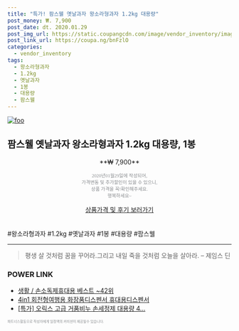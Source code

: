 ```yaml
--- 
title: "특가! 팜스웰 옛날과자 왕소라형과자 1.2kg 대용량" 
post_money: ₩. 7,900 
post_date: dt. 2020.01.29 
post_img_url: https://static.coupangcdn.com/image/vendor_inventory/images/2017/03/02/16/7/a0018fbf-ebd4-48f4-88d8-c168d4964216.jpg 
post_link_url: https://coupa.ng/bnFzlO 
categories: 
  - vendor_inventory 
tags: 
  - 왕소라형과자 
  - 1.2kg 
  - 옛날과자 
  - 1봉 
  - 대용량 
  - 팜스웰 
--- 
```

[![foo](https://static.coupangcdn.com/image/vendor_inventory/images/2017/03/02/16/7/a0018fbf-ebd4-48f4-88d8-c168d4964216.jpg)](https://coupa.ng/bnFzlO) 

## 팜스웰 옛날과자 왕소라형과자 1.2kg 대용량, 1봉 
<p style="text-align: center;">**₩ 7,900**</p> 
<p style="text-align: center;"><span style="color: #898c8f; font-family: Georgia,Times,serif; font-size: 0.75em;">2020년01월29일에 작성되어, <br>가격변동 및 추가할인이 있을 수 있으니,<br> 상품 가격을 꼭!확인해주세요.<br>행복하세요~</span> 
</p>	 
<div markdown="0" style="text-align: center;"><a href="https://coupa.ng/bnFzlO" class="btn btn--success">상품가격 및 후기 보러가기</a></div> 
<br><br> 
  #왕소라형과자 #1.2kg #옛날과자 #1봉 #대용량 #팜스웰 
<hr> 

> 평생 살 것처럼 꿈을 꾸어라.그리고 내일 죽을 것처럼 오늘을 살아라. – 제임스 딘 


### POWER LINK

* <a href="https://blog.naver.com/santokki14/221787098865" target="_blank">생활 / 손소독제휴대용 베스트 ~42위</a>
* <a href="https://blog.naver.com/an0733/221785181988" target="_blank">4in1 회전형여행용 화장품디스펜서 휴대용디스펜서</a>
* <a href="https://blog.naver.com/santokki14/221789281129" target="_blank">[특가] 오릭스 고급 거품비누 손세정제 대용량 4...</a>

<span style="color: #898c8f; font-family: Georgia,Times,serif; font-size: 0.55em;">파트너스활동으로 작성자에게 일정액의 커미션이 제공될수 있습니다.</span> 
